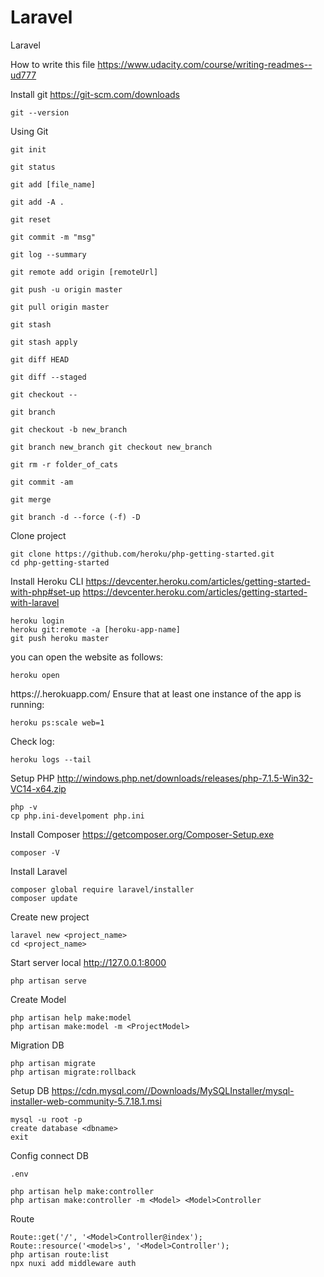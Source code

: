 # Laravel
Laravel

How to write this file
https://www.udacity.com/course/writing-readmes--ud777

Install git
https://git-scm.com/downloads
```
git --version
```

Using Git
```
git init

git status

git add [file_name]

git add -A .

git reset

git commit -m "msg"

git log --summary

git remote add origin [remoteUrl]

git push -u origin master

git pull origin master

git stash

git stash apply

git diff HEAD

git diff --staged

git checkout --

git branch

git checkout -b new_branch

git branch new_branch git checkout new_branch

git rm -r folder_of_cats

git commit -am

git merge

git branch -d --force (-f) -D
```

Clone project
```
git clone https://github.com/heroku/php-getting-started.git
cd php-getting-started
```

Install Heroku CLI
https://devcenter.heroku.com/articles/getting-started-with-php#set-up
https://devcenter.heroku.com/articles/getting-started-with-laravel
```
heroku login
heroku git:remote -a [heroku-app-name]
git push heroku master
```
you can open the website as follows:
```
heroku open
```
https://<heroku-app-name>.herokuapp.com/
Ensure that at least one instance of the app is running:
```
heroku ps:scale web=1
```
Check log:
```
heroku logs --tail
```

Setup PHP
http://windows.php.net/downloads/releases/php-7.1.5-Win32-VC14-x64.zip
```
php -v
cp php.ini-develpoment php.ini
```

Install Composer
https://getcomposer.org/Composer-Setup.exe
```
composer -V
```

Install Laravel
```
composer global require laravel/installer
composer update
```

Create new project
```
laravel new <project_name>
cd <project_name>
```
Start server local http://127.0.0.1:8000
```
php artisan serve
```

Create Model
```
php artisan help make:model
php artisan make:model -m <ProjectModel>
```

Migration DB
```
php artisan migrate
php artisan migrate:rollback
```

Setup DB
https://cdn.mysql.com//Downloads/MySQLInstaller/mysql-installer-web-community-5.7.18.1.msi
```
mysql -u root -p
create database <dbname>
exit
```

Config connect DB
```
.env
```

```
php artisan help make:controller
php artisan make:controller -m <Model> <Model>Controller
```

Route
```
Route::get('/', '<Model>Controller@index');
Route::resource('<model>s', '<Model>Controller');
php artisan route:list
npx nuxi add middleware auth
```

